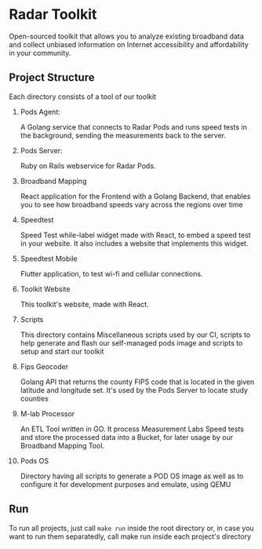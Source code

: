# Radar Toolkit

Open-sourced toolkit that allows you to analyze existing broadband data and collect unbiased information on Internet accessibility and affordability in your community.

## Project Structure

Each directory consists of a tool of our toolkit

1. Pods Agent:

    A Golang service that connects to Radar Pods and runs speed tests in the background, sending the measurements back to the server.

2. Pods Server:

    Ruby on Rails webservice for Radar Pods.

3. Broadband Mapping

    React application for the Frontend with a Golang Backend, that enables you to see how broadband speeds vary across the regions over time

4. Speedtest

    Speed Test while-label widget made with React, to embed a speed test in your website. It also includes a website that implements this widget.

5. Speedtest Mobile

    Flutter application, to test wi-fi and cellular connections.

6. Toolkit Website

    This toolkit's website, made with React.

7. Scripts

    This directory contains Miscellaneous scripts used by our CI, scripts to help generate and flash our self-managed pods image and scripts to setup and start our toolkit

8. Fips Geocoder

    Golang API that returns the county FIPS code that is located in the given latitude and longitude set.
    It's used by the Pods Server to locate study counties

9. M-lab Processor

    An ETL Tool written in GO. It process Measurement Labs Speed tests and store the processed data into a Bucket,
    for later usage by our Broadband Mapping Tool.

10. Pods OS

    Directory having all scripts to generate a POD OS image as well as to configure it for development purposes and emulate, using QEMU




## Run

To run all projects, just call `make run` inside the root directory or, in case you want to run them separatedly, call make run inside each project's directory
